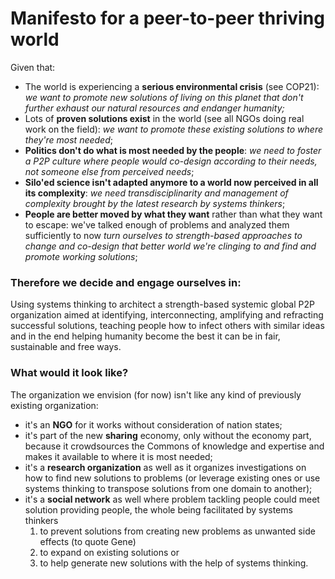 # Manifesto for a peer-to-peer thriving world

Given that:

- The world is experiencing a **serious environmental crisis** (see COP21): *we want to promote new solutions of living on this planet that don't further exhaust our natural resources and endanger humanity;*
- Lots of **proven solutions exist** in the world (see all NGOs doing real work on the field): *we want to promote these existing solutions to where they're most needed*;
- **Politics don't do what is most needed by the people**: *we need to foster a P2P culture where people would co-design according to their needs, not someone else from perceived needs*;
- **Silo'ed science isn't adapted anymore to a world now perceived in all its complexity**: *we need transdisciplinarity and management of complexity brought by the latest research by systems thinkers*;
- **People are better moved by what they want** rather than what they want to escape: we've talked enough of problems and analyzed them sufficiently to now *turn ourselves to strength-based approaches to change and co-design that better world we're clinging to and find and promote working solutions*;

### Therefore we decide and engage ourselves in:
Using systems thinking to architect a strength-based systemic global P2P organization aimed at identifying, interconnecting, amplifying and refracting successful solutions, teaching people how to infect others with similar ideas and in the end helping humanity become the best it can be in fair, sustainable and free ways.

### What would it look like?

The organization we envision (for now) isn't like any kind of previously existing organization:
* it's an **NGO**  for it works without consideration of nation states;
* it's part of the new **sharing** economy, only without the economy part, because it crowdsources the Commons of knowledge and expertise and makes it available to where it is most needed;
* it's a **research organization** as well as it organizes investigations on how to find new solutions to problems (or leverage existing ones or use systems thinking to transpose solutions from one domain to another);
* it's a **social network** as well where problem tackling people could meet solution providing people, the whole being facilitated by systems thinkers 
  1. to prevent solutions from creating new problems as unwanted side effects (to quote Gene)
  2. to expand on existing solutions or 
  3. to help generate new solutions with the help of systems thinking.


